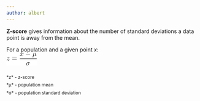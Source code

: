 ```yaml
---
author: albert
---
```

<!--more-->
**Z-score** gives information about the number of standard deviations a data point is away from the mean. 

For a population and a given point *x*: <br />
![Z-score](/assets/images/handbook/statistics/z-score.gif)

<sub>
*z* - z-score <br />
*&mu;* - population mean <br />
*&sigma;* - population standard deviation 
</sub>